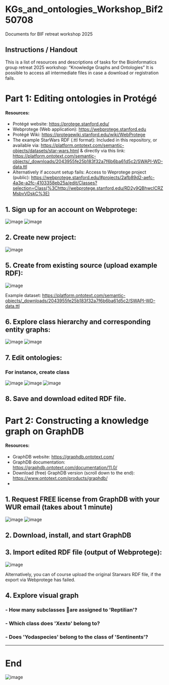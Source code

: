 # KGs_and_ontologies_Workshop_Bif250708
Documents for BIF retreat workshop 2025

## Instructions / Handout

This is a list of resources and descriptions of tasks for the Bioinformatics group retreat 2025 workshop: “Knowledge Graphs and Ontologies”
It is possible to access all intermediate files in case a download or registration fails.

# Part 1: Editing ontologies in Protégé 
#### Resources: 
-	Protégé website: https://protege.stanford.edu/ 
-	Webprotege (Web application): https://webprotege.stanford.edu 
-	Protégé Wiki: https://protegewiki.stanford.edu/wiki/WebProtege
-	The example StarWars RDF (.ttl format): Included in this repository, or available via: 
https://platform.ontotext.com/semantic-objects/datasets/star-wars.html & directly via this link: https://platform.ontotext.com/semantic-objects/_downloads/2043955fe25b183f32a7f6b6ba61d5c2/SWAPI-WD-data.ttl 
- Alternatively if account setup fails: Access to Weprotege project (public): https://webprotege.stanford.edu/#projects/2afb89d2-aefc-4a3e-a2fc-4103358eb25a/edit/Classes?selection=Class(%3Chttp://webprotege.stanford.edu/RD2y9QBhwcICRZMsbvVDskC%3E) 

## 1. Sign up for an account on Webprotege:

![image](https://github.com/user-attachments/assets/1b8f554a-9f4a-46e3-a09a-2f17a1b7d025)
![image](https://github.com/user-attachments/assets/263f8be9-3d16-4e8f-8c9c-0fb9c2136f19)



## 2. Create new project:

![image](https://github.com/user-attachments/assets/2fe5e40b-aa00-4444-b49d-8dd265077b37)





## 5. Create from existing source (upload example RDF):

   
![image](https://github.com/user-attachments/assets/1848f059-8094-4b62-8573-622a741dee0c)

Example dataset: https://platform.ontotext.com/semantic-objects/_downloads/2043955fe25b183f32a7f6b6ba61d5c2/SWAPI-WD-data.ttl 

## 6. Explore class hierarchy and corresponding entity graphs:


![image](https://github.com/user-attachments/assets/9f5bad84-c38e-4d82-b73e-f4a0a1ffa618)
![image](https://github.com/user-attachments/assets/a2471504-ad1e-4574-8951-1726130322c6)



## 7. Edit ontologies:
### For instance, create class


![image](https://github.com/user-attachments/assets/f9f1a81a-82f7-4739-a8aa-dd0f299f8051)
![image](https://github.com/user-attachments/assets/54df08f2-3b85-4012-a495-34e947e5ac03)
![image](https://github.com/user-attachments/assets/aac82eec-d745-4662-887e-fa05888ac457)


## 8. Save and download edited RDF file.



# Part 2: Constructing a knowledge graph on GraphDB
#### Resources: 

- GraphDB website: https://graphdb.ontotext.com/
- GraphDB documentation: https://graphdb.ontotext.com/documentation/11.0/
- Download (free) GraphDB version (scroll down to the end): https://www.ontotext.com/products/graphdb/
- 

## 1. Request FREE license from GraphDB with your WUR email (takes about 1 minute)


![image](https://github.com/user-attachments/assets/21c37640-4b2e-4710-baa7-864749dea2dd)
![image](https://github.com/user-attachments/assets/cdc192c5-d4d6-419e-a08b-3d1fb39c7944)


## 2. Download, install, and start GraphDB

## 3. Import edited RDF file (output of Webprotege):

![image](https://github.com/user-attachments/assets/69d11f44-9507-460c-b4f5-4e3c313c24fb)

Alternatively, you can of course upload the original Starwars RDF file, if the export via Webprotege has failed.

## 4. Explore visual graph 

### -  How many subclasses are assigned to 'Reptilian'?

### - Which class does 'Xexto' belong to?

### - Does 'Yodaspecies' belong to the class of 'Sentinents'?




___________________________________
# End




![image](https://github.com/user-attachments/assets/b3c4a23f-9420-4567-99c5-022d942760ed)

